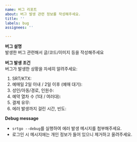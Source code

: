 ```yaml
---
name: 버그 리포트
about: 버그 발생 관련 정보를 작성해주세요.
title: ''
labels: bug
assignees: ''

---
```


**버그 설명**  
발생한 버그 관련해서 글/코드/이미지 등을 작성해주세요
<!-- OS, Anaconda 등 실행환경에 대한 기술이 필요합니다 -->

**버그 발생 조건**  
버그가 발생한 상황을 자세히 알려주세요:
1. SRT/KTX: 
2. 예매일 2일 이내 / 2일 이후 (예매 대기): 
3. 성인/아동/경로, 인원수: 
4. 예약 열차 수 (1대 / 여러대): 
5. 결제 유무: 
6. 에러 발생까지 걸린 시간, 빈도: 

**Debug message**
- `srtgo --debug`를 실행하여 에러 발생 메시지를 첨부해주세요.
- 로그인 시 메시지에는 개인 정보가 들어 있으니 제거하고 올려주세요.
